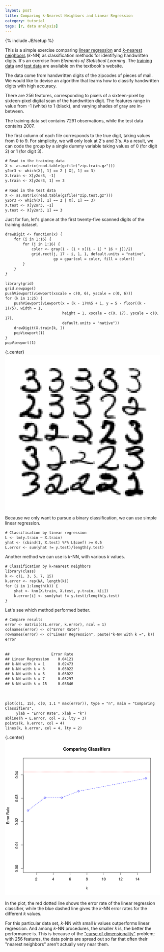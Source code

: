 ```yaml
---
layout: post
title: Comparing k-Nearest Neighbors and Linear Regression
category: tutorial
tags: [r, data analysis]
---
```

{% include JB/setup %}


This is a simple exercise comparing [linear regression](https://en.wikipedia.org/wiki/Linear_regression) and [*k*-nearest neighbors](https://en.wikipedia.org/wiki/K-nearest_neighbor_algorithm) (*k*-NN) as classification methods for identifying handwritten digits. It's an exercise from *Elements of Statistical Learning*. The [training data](http://www-stat.stanford.edu/~tibs/ElemStatLearn/datasets/zip.train.gz) and [test data](http://www-stat.stanford.edu/~tibs/ElemStatLearn/datasets/zip.train.gz) are available on the textbook's website.

The data come from handwritten digits of the zipcodes of pieces of mail. We would like to devise an algorithm that learns how to classify handwritten digits with high accuracy.

There are 256 features, corresponding to pixels of a sixteen-pixel by sixteen-pixel digital scan of the handwritten digit. The features range in value from -1 (white) to 1 (black), and varying shades of gray are in-between.

The training data set contains 7291 observations, while the test data contains 2007.

The first column of each file corresponds to the true digit, taking values from 0 to 9. For simplicity, we will only look at 2's and 3's. As a result, we can code the group by a single dummy variable taking values of 0 (for digit 2) or 1 (for digit 3).


    # Read in the training data
    X <- as.matrix(read.table(gzfile("zip.train.gz")))
    y2or3 <- which(X[, 1] == 2 | X[, 1] == 3)
    X.train <- X[y2or3, -1]
    y.train <- X[y2or3, 1] == 3
    
    # Read in the test data
    X <- as.matrix(read.table(gzfile("zip.test.gz")))
    y2or3 <- which(X[, 1] == 2 | X[, 1] == 3)
    X.test <- X[y2or3, -1]
    y.test <- X[y2or3, 1] == 3



Just for fun, let's glance at the first twenty-five scanned digits of the training dataset.


    drawDigit <- function(x) {
        for (i in 1:16) {
            for (j in 1:16) {
                color <- gray(1 - (1 + x[(i - 1) * 16 + j])/2)
                grid.rect(j, 17 - i, 1, 1, default.units = "native",
                          gp = gpar(col = color, fill = color))
            }
        }
    }
    
    library(grid)
    grid.newpage()
    pushViewport(viewport(xscale = c(0, 6), yscale = c(0, 6)))
    for (k in 1:25) {
        pushViewport(viewport(x = (k - 1)%%5 + 1, y = 5 - floor((k - 1)/5), width = 1, 
                              height = 1, xscale = c(0, 17), yscale = c(0, 17),
                              default.units = "native"))
        drawDigit(X.train[k, ])
        popViewport(1)
    }
    popViewport(1)


{:.center}
![plot of chunk unnamed-chunk-2](/static/2013-01-29-comparing-k-nearest-neighbors-and-linear-regression/unnamed-chunk-2.png) 


Because we only want to pursue a binary classification, we can use simple linear regression.


    # Classification by linear regression
    L <- lm(y.train ~ X.train)
    yhat <- (cbind(1, X.test) %*% L$coef) >= 0.5
    L.error <- sum(yhat != y.test)/length(y.test)



Another method we can use is *k*-NN, with various $k$ values.


    # Classification by k-nearest neighbors
    library(class)
    k <- c(1, 3, 5, 7, 15)
    k.error <- rep(NA, length(k))
    for (i in 1:length(k)) {
        yhat <- knn(X.train, X.test, y.train, k[i])
        k.error[i] <- sum(yhat != y.test)/length(y.test)
    }



Let's see which method performed better.


    # Compare results
    error <- matrix(c(L.error, k.error), ncol = 1)
    colnames(error) <- c("Error Rate")
    rownames(error) <- c("Linear Regression", paste("k-NN with k =", k))
    error


    ##                   Error Rate
    ## Linear Regression    0.04121
    ## k-NN with k = 1      0.02473
    ## k-NN with k = 3      0.03022
    ## k-NN with k = 5      0.03022
    ## k-NN with k = 7      0.03297
    ## k-NN with k = 15     0.03846


    
    plot(c(1, 15), c(0, 1.1 * max(error)), type = "n", main = "Comparing Classifiers", 
         ylab = "Error Rate", xlab = "k")
    abline(h = L.error, col = 2, lty = 3)
    points(k, k.error, col = 4)
    lines(k, k.error, col = 4, lty = 2)


{:.center}
![plot of chunk unnamed-chunk-5](/static/2013-01-29-comparing-k-nearest-neighbors-and-linear-regression/unnamed-chunk-5.png) 


In the plot, the red dotted line shows the error rate of the linear regression classifier, while the blue dashed line gives the *k*-NN error rates for the different $k$ values.

For this particular data set, *k*-NN with small $k$ values outperforms linear regression. And among *k*-NN procedures, the smaller $k$ is, the better the performance is. This is because of the ["curse of dimensionality"](http://en.wikipedia.org/wiki/Curse_of_dimensionality) problem; with 256 features, the data points are spread out so far that often their "nearest neighbors" aren't actually very near them.


